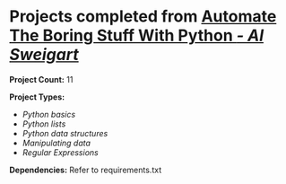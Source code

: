 # Projects completed from [Automate The Boring Stuff With Python *- Al Sweigart*](https://automatetheboringstuff.com/)

**Project Count:**
11

**Project Types:**
* *Python basics*
* *Python lists*
* *Python data structures*
* *Manipulating data*
* *Regular Expressions*

**Dependencies:**
Refer to requirements.txt